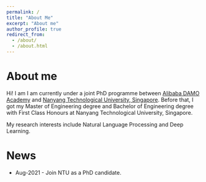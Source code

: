 ```yaml
---
permalink: /
title: "About Me"
excerpt: "About me"
author_profile: true
redirect_from: 
  - /about/
  - /about.html
---
```


# About me
Hi! I am I am currently under a joint PhD programme between [Alibaba DAMO Academy](https://damo.alibaba.com/) and [Nanyang Technological University, Singapore](https://www.ntu.edu.sg/). Before that, I got my Master of Engineering degree and Bachelor of Engineering degree with First Class Honours at Nanyang Technological University, Singapore.

My research interests include Natural Language Processing and Deep Learning.

# News
* Aug-2021 - Join NTU as a PhD candidate.